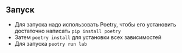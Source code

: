 ﻿## Запуск

- Для запуска надо использовать Poetry, чтобы его установить достаточно написать `pip install poetry`
- Затем `poetry install` для установки всех зависимостей
- Для запуска `peotry run lab`